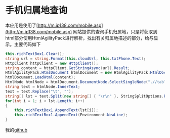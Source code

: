 # 手机归属地查询
本应用是使用了[http://m.ip138.com/mobile.asp](http://m.ip138.com/mobile.asp)
网站提供的查询手机归属地，只是将获取到html部分使用HtmlAgilityPack进行解析，找出有关归属地描述的部分，给与显示。主要代码如下
```C#
this.richTextBox1.Clear();
string url = string.Format(this.cloudUrl, this.txtPhone.Text);
HttpClient httpClient = new HttpClient();
string content = httpClient.GetStringAsync(url).Result;
HtmlAgilityPack.HtmlDocument htmlDocument = new HtmlAgilityPack.HtmlDocument();
htmlDocument.LoadHtml(content);
HtmlNode htmlNode = htmlDocument.DocumentNode.SelectSingleNode(".//table[@class='table']");
string text = htmlNode.InnerText;
text = text.Replace("\t", "");
string[] lst = text.Split(new string[] { "\r\n" }, StringSplitOptions.RemoveEmptyEntries);
for(int i = 1; i < lst.Length; i++)
{
    this.richTextBox1.AppendText(lst[i]);
    this.richTextBox1.AppendText(Environment.NewLine);
}
```
我的[github](https://github.com/ZZRRegion/PhoneQuery)